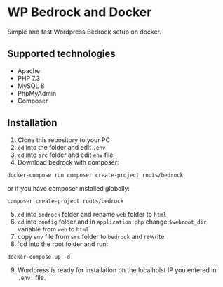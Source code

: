 # WP Bedrock and Docker
Simple and fast Wordpress Bedrock setup on docker.

## Supported technologies
- Apache 
- PHP 7.3
- MySQL 8
- PhpMyAdmin
- Composer

## Installation

1. Clone this repository to your PC
2. `cd` into the folder and edit `.env` 
3. `cd` into  `src` folder and edit `env` file
4. Download bedrock with composer:

```
docker-compose run composer create-project roots/bedrock
````
or if you have composer installed globally:

```
composer create-project roots/bedrock
```

5. `cd` into `bedrock` folder and rename `web` folder to  `html`
6. `cd` into `config` folder and in `application.php` change `$webroot_dir` variable from `web` to `html`
7. copy `env` file from `src` folder to `bedrock` and rewrite. 
8. `cd into the root folder and run:
```
docker-compose up -d
```

9. Wordpress is ready for installation on the localholst IP you entered in `.env.` file. 



